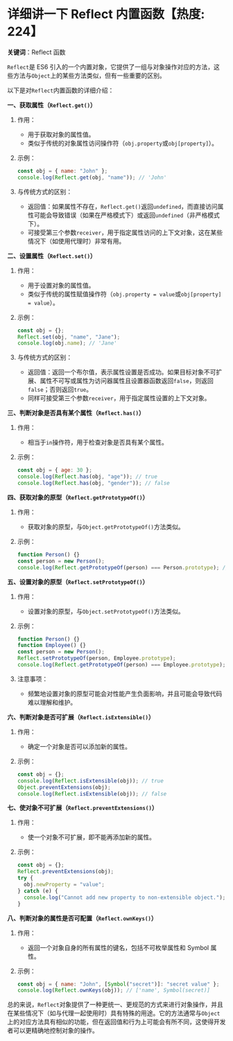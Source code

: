 # 详细讲一下 Reflect 内置函数【热度: 224】

**关键词**：Reflect 函数

`Reflect`是 ES6 引入的一个内置对象，它提供了一组与对象操作对应的方法，这些方法与`Object`上的某些方法类似，但有一些重要的区别。

以下是对`Reflect`内置函数的详细介绍：

**一、获取属性（`Reflect.get()`）**

1. 作用：

   - 用于获取对象的属性值。
   - 类似于传统的对象属性访问操作符（`obj.property`或`obj[property]`）。

2. 示例：

   ```javascript
   const obj = { name: "John" };
   console.log(Reflect.get(obj, "name")); // 'John'
   ```

3. 与传统方式的区别：
   - 返回值：如果属性不存在，`Reflect.get()`返回`undefined`，而直接访问属性可能会导致错误（如果在严格模式下）或返回`undefined`（非严格模式下）。
   - 可接受第三个参数`receiver`，用于指定属性访问的上下文对象，这在某些情况下（如使用代理时）非常有用。

**二、设置属性（`Reflect.set()`）**

1. 作用：

   - 用于设置对象的属性值。
   - 类似于传统的属性赋值操作符（`obj.property = value`或`obj[property] = value`）。

2. 示例：

   ```javascript
   const obj = {};
   Reflect.set(obj, "name", "Jane");
   console.log(obj.name); // 'Jane'
   ```

3. 与传统方式的区别：
   - 返回值：返回一个布尔值，表示属性设置是否成功。如果目标对象不可扩展、属性不可写或属性为访问器属性且设置器函数返回`false`，则返回`false`；否则返回`true`。
   - 同样可接受第三个参数`receiver`，用于指定属性设置的上下文对象。

**三、判断对象是否具有某个属性（`Reflect.has()`）**

1. 作用：

   - 相当于`in`操作符，用于检查对象是否具有某个属性。

2. 示例：
   ```javascript
   const obj = { age: 30 };
   console.log(Reflect.has(obj, "age")); // true
   console.log(Reflect.has(obj, "gender")); // false
   ```

**四、获取对象的原型（`Reflect.getPrototypeOf()`）**

1. 作用：

   - 获取对象的原型，与`Object.getPrototypeOf()`方法类似。

2. 示例：
   ```javascript
   function Person() {}
   const person = new Person();
   console.log(Reflect.getPrototypeOf(person) === Person.prototype); // true
   ```

**五、设置对象的原型（`Reflect.setPrototypeOf()`）**

1. 作用：

   - 设置对象的原型，与`Object.setPrototypeOf()`方法类似。

2. 示例：

   ```javascript
   function Person() {}
   function Employee() {}
   const person = new Person();
   Reflect.setPrototypeOf(person, Employee.prototype);
   console.log(Reflect.getPrototypeOf(person) === Employee.prototype); // true
   ```

3. 注意事项：
   - 频繁地设置对象的原型可能会对性能产生负面影响，并且可能会导致代码难以理解和维护。

**六、判断对象是否可扩展（`Reflect.isExtensible()`）**

1. 作用：

   - 确定一个对象是否可以添加新的属性。

2. 示例：
   ```javascript
   const obj = {};
   console.log(Reflect.isExtensible(obj)); // true
   Object.preventExtensions(obj);
   console.log(Reflect.isExtensible(obj)); // false
   ```

**七、使对象不可扩展（`Reflect.preventExtensions()`）**

1. 作用：

   - 使一个对象不可扩展，即不能再添加新的属性。

2. 示例：
   ```javascript
   const obj = {};
   Reflect.preventExtensions(obj);
   try {
     obj.newProperty = "value";
   } catch (e) {
     console.log("Cannot add new property to non-extensible object.");
   }
   ```

**八、判断对象的属性是否可配置（`Reflect.ownKeys()`）**

1. 作用：

   - 返回一个对象自身的所有属性的键名，包括不可枚举属性和 Symbol 属性。

2. 示例：
   ```javascript
   const obj = { name: "John", [Symbol("secret")]: "secret value" };
   console.log(Reflect.ownKeys(obj)); // ['name', Symbol(secret)]
   ```

总的来说，`Reflect`对象提供了一种更统一、更规范的方式来进行对象操作，并且在某些情况下（如与代理一起使用时）具有特殊的用途。它的方法通常与`Object`上的对应方法具有相似的功能，但在返回值和行为上可能会有所不同，这使得开发者可以更精确地控制对象的操作。